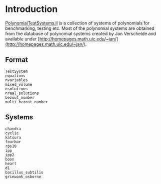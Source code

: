 # Introduction

[PolynomialTestSystems.jl](https://github.com/JuliaHomotopyContinuation/PolynomialTestSystems.jl) is a collection of systems of polynomials for benchmarking, testing etc.
Most of the polynomial systems are obtained from the database of polynomial
systems created by Jan Verschelde and available under [http://homepages.math.uic.edu/~jan/](http://homepages.math.uic.edu/~jan/).

## Format
```@docs
TestSystem
equations
nvariables
mixed_volume
nsolutions
nreal_solutions
bezout_number
multi_bezout_number
```

## Systems

```@docs
chandra
cyclic
katsura
fourbar
rps10
ipp
ipp2
boon
heart
d1
bacillus_subtilis
griewank_osborne
```
